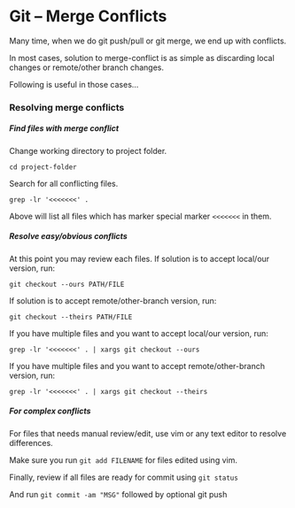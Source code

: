 # Git – Merge Conflicts

Many time, when we do git push/pull or git merge, we end up with conflicts.

In most cases, solution to merge-conflict is as simple as discarding local changes or remote/other branch changes.

Following is useful in those cases…

### Resolving merge conflicts

##### Find files with merge conflict

Change working directory to project folder.
```
cd project-folder
```
Search for all conflicting files.
 ```
grep -lr '<<<<<<<' .
```
Above will list all files which has marker special marker `<<<<<<<` in them.

##### Resolve easy/obvious conflicts

At this point you may review each files. If solution is to accept local/our version, run:

```
git checkout --ours PATH/FILE
```

If solution is to accept remote/other-branch version, run:

```
git checkout --theirs PATH/FILE
```

If you have multiple files and you want to accept local/our version, run:

```
grep -lr '<<<<<<<' . | xargs git checkout --ours
```

If you have multiple files and you want to accept remote/other-branch version, run:

```
grep -lr '<<<<<<<' . | xargs git checkout --theirs
```

##### For complex conflicts

For files that needs manual review/edit, use vim or any text editor to resolve differences.

Make sure you run `git add FILENAME` for files edited using vim.

Finally, review if all files are ready for commit using  `git status`

And run `git commit -am "MSG"` followed by optional git push

